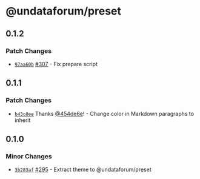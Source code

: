 # @undataforum/preset

## 0.1.2

### Patch Changes

- [`97aa60b`](https://github.com/UNDataForum/design-system/commit/97aa60bdd719ad5c457d261de1f7253a0e3c6c73) [#307](https://github.com/UNDataForum/design-system/pull/307) - Fix prepare script

## 0.1.1

### Patch Changes

- [`b43c0ee`](https://github.com/UNDataForum/design-system/commit/b43c0eef5cd693871af65fb52ea2edfeb613b4d5) Thanks [@454de6e](https://github.com/454de6e)! - Change color in Markdown paragraphs to inherit

## 0.1.0

### Minor Changes

- [`3b283af`](https://github.com/UNDataForum/design-system/commit/3b283af00891e422601e8fa7c56e4f49cd243647) [#295](https://github.com/UNDataForum/design-system/pull/295) - Extract theme to @undataforum/preset
